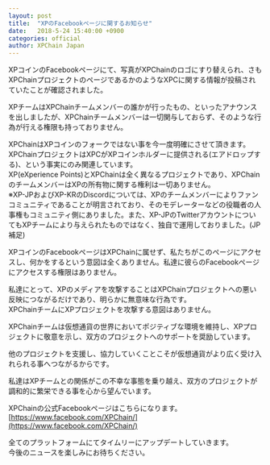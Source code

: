 ```yaml
---
layout: post
title:  "XPのFacebookページに関するお知らせ"
date:   2018-5-24 15:40:00 +0900
categories: official
author: XPChain Japan
---
```

XPコインのFacebookページにて、写真がXPChainのロゴにすり替えられ、さもXPChainプロジェクトのページであるかのようなXPCに関する情報が投稿されていたことが確認されました。

XPチームはXPChainチームメンバーの誰かが行ったもの、といったアナウンスを出しましたが、XPChainチームメンバーは一切関与しておらず、そのような行為が行える権限も持っておりません。

XPChainはXPコインのフォークではない事を今一度明確にさせて頂きます。  
XPChainプロジェクトはXPCがXPコインホルダーに提供される(エアドロップする)、という事実にのみ関連しています。  
XP(eXperience Points)とXPChainは全く異なるプロジェクトであり、XPChainのチームメンバーはXPの所有物に関する権利は一切ありません。  
※XP-JPおよびXP-KRのDiscordについては、XPのチームメンバーによりファンコミュニティであることが明言されており、そのモデレーターなどの役職者の人事権もコミュニティ側にありました。また、XP-JPのTwitterアカウントについてもXPチームにより与えられたものではなく、独自で運用しておりました。(JP補足)

XPコインのFacebookページはXPChainに属せず、私たちがこのページにアクセスし、何かをするという意図は全くありません。私達に彼らのFacebookページにアクセスする権限はありません。

私達にとって、XPのメディアを攻撃することはXPChainプロジェクトへの悪い反映につながるだけであり、明らかに無意味な行為です。  
XPChainチームにXPプロジェクトを攻撃する意図はありません。

XPChainチームは仮想通貨の世界においてポジティブな環境を維持し、XPプロジェクトに敬意を示し、双方のプロジェクトへのサポートを奨励しています。

他のプロジェクトを支援し、協力していくことこそが仮想通貨がより広く受け入れられる事へつながるからです。

私達はXPチームとの関係がこの不幸な事態を乗り越え、双方のプロジェクトが調和的に繁栄できる事を心から望んでいます。

XPChainの公式Facebookページはこちらになります。  
[https://www.facebook.com/XPChain/](https://www.facebook.com/XPChain/)

全てのプラットフォームにてタイムリーにアップデートしていきます。  
今後のニュースを楽しみにお待ちください。
